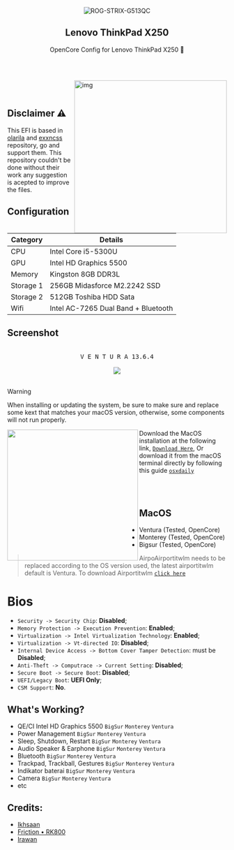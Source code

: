<p align="center">
 <img src="https://github.com/zamkara/Lenovo-Thinkpad-X250-Hackintosh/blob/Opencore/screenshot/Banner.webp" align="center" alt="ROG-STRIX-G513QC" />
 <h2 align="center">Lenovo ThinkPad X250</h2>
 <p align="center">OpenCore Config for Lenovo ThinkPad X250 🍏</p>

<br><br>

<img src="https://github.com/zamkara/Lenovo-Thinkpad-X250-Hackintosh/blob/Opencore/screenshot/Screenshot%202024-02-14%20at%2018.19.56.png" alt="img" align="right" width="350px">
<br/><br/>

## Disclaimer ⚠️

This EFI is based in [olarila](https://olarila.com/files/OPENCORE1/EFI.Opencore.NoteBook.Broadwell.zip) and [exxncss](https://github.com/exxncss/x250-hackintosh) repository, go and support them. This repository couldn't be done without their work any suggestion is acepted to improve the files.
<br>

## Configuration  
| **Category**   | **Details**                               |
| -------------- | ------------------------------------------|
| CPU            | Intel Core i5-5300U                       |
| GPU            | Intel HD Graphics 5500                    |
| Memory         | Kingston 8GB DDR3L                        |
| Storage 1      | 256GB Midasforce M2.2242 SSD              |
| Storage 2      | 512GB Toshiba HDD Sata                    |
| Wifi           | Intel AC-7265 Dual Band + Bluetooth       |

</p>

## Screenshot
<p align="center">
  <kbd><br>V E N T U R A 13.6.4
  <br><br>
  <kbd><img src="https://github.com/zamkara/Lenovo-Thinkpad-X250-Hackintosh/blob/Opencore/screenshot/Screenshot%202024-02-14%20at%2005.50.22.png"/></kbd></kbd>
  <br><br>

> [!Warning]
> When installing or updating the system, be sure to make sure and replace some kext that matches your macOS version, otherwise, some components will not run properly.

<a href="https://github.com/zamprjkt/Lenovo-Thinkpad-X250-Hackintosh/releases" target="blank"><img align="left" width="300px" src="https://github.com/zamkara/Lenovo-Thinkpad-X250-Hackintosh/blob/Opencore/screenshot/download.svg" /></a>
Download the MacOS installation at the following link, [`Download Here`](https://www.olarila.com/topic/6278-new-vanilla-olarila-images/), Or download it from the macOS terminal directly by following this guide [`osxdaily`](https://osxdaily.com/2020/04/13/how-download-full-macos-installer-terminal/)

<br><br>
## MacOS
- Ventura (Tested, OpenCore)
- Monterey (Tested, OpenCore)
- Bigsur (Tested, OpenCore)
> AirpoAirportitwlm needs to be replaced according to the OS version used, the latest airportitwlm default is Ventura.
> To download Airportitwlm [`click here`](https://github.com/OpenIntelWireless/itlwm/releases)


# Bios
- `Security -> Security Chip`: **Disabled**;
- `Memory Protection -> Execution Prevention`: **Enabled**;
- `Virtualization -> Intel Virtualization Technology`: **Enabled**;
- `Virtualization -> Vt-directed IO`: **Disabled**;
- `Internal Device Access -> Bottom Cover Tamper Detection`: must be **Disabled**;
- `Anti-Theft -> Computrace -> Current Setting`: **Disabled**;
- `Secure Boot -> Secure Boot`: **Disabled**;
- `UEFI/Legacy Boot`: **UEFI Only**;
- `CSM Support`: **No**.

## What's Working?
- QE/CI Intel HD Graphics 5500 `BigSur` `Monterey` `Ventura`
- Power Management `BigSur` `Monterey` `Ventura`
- Sleep, Shutdown, Restart `BigSur` `Monterey` `Ventura`
- Audio Speaker & Earphone `BigSur` `Monterey` `Ventura`
- Bluetooth `BigSur` `Monterey` `Ventura`
- Trackpad, Trackball, Gestures `BigSur` `Monterey` `Ventura`
- Indikator baterai `BigSur` `Monterey` `Ventura`
- Camera `BigSur` `Monterey` `Ventura`
- etc

## Credits:
- [Ikhsaan](https://github.com/exxncss)
- [Friction • RK800](https://t.me/gerobaksariroti)
- [Irawan](https://t.me/irawansalt)
